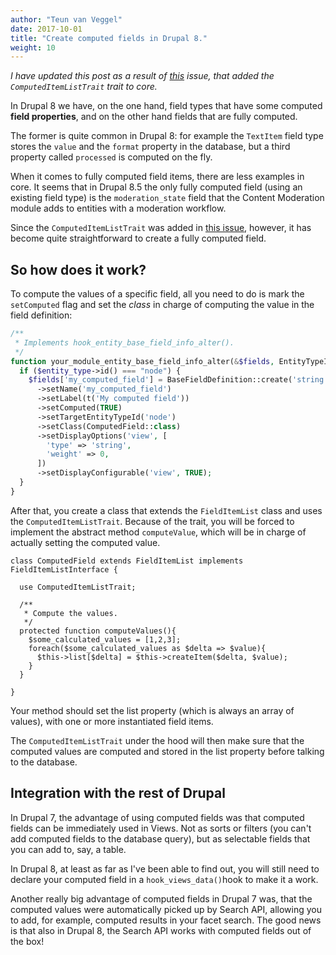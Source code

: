 ```yaml
---
author: "Teun van Veggel"
date: 2017-10-01
title: "Create computed fields in Drupal 8."
weight: 10
---
```


*I have updated this post as a result of [this](https://www.drupal.org/project/drupal/issues/2392845) issue, that added the  ```ComputedItemListTrait``` trait to core.*

In Drupal 8 we have, on the one hand, field types that have some computed **field properties**, and on the other hand fields that are fully computed.

The former is quite common in Drupal 8: for example the ```TextItem``` field type stores the ```value``` and the ```format``` property in the database, but a third property called ```processed``` is computed on the fly. 

When it comes to fully computed field items, there are less examples in core. It seems that in Drupal 8.5 the only fully computed field (using an existing field type) is the ```moderation_state``` field that the Content Moderation module adds to entities with a moderation workflow. 

Since the ```ComputedItemListTrait``` was added in [this issue](https://www.drupal.org/project/drupal/issues/2392845), however, it has become quite straightforward to create a fully computed field.  

<!--more-->

## So how does it work?

To compute the values of a specific field, all you need to do is mark the ```setComputed``` flag and set the *class* in charge of computing the value in the field definition:

```php
/**
 * Implements hook_entity_base_field_info_alter().
 */
function your_module_entity_base_field_info_alter(&$fields, EntityTypeInterface $entity_type) {
  if ($entity_type->id() === "node") {
    $fields['my_computed_field'] = BaseFieldDefinition::create('string')
      ->setName('my_computed_field')
      ->setLabel(t('My computed field'))
      ->setComputed(TRUE)
      ->setTargetEntityTypeId('node')
      ->setClass(ComputedField::class)
      ->setDisplayOptions('view', [
        'type' => 'string',
        'weight' => 0,
      ])
      ->setDisplayConfigurable('view', TRUE);
  }
}
```
After that, you create a class that extends the ```FieldItemList``` class and uses the ```ComputedItemListTrait```. Because of the trait, you will be forced to implement the abstract method ```computeValue```, which will be in charge of actually setting the computed value.

```
class ComputedField extends FieldItemList implements FieldItemListInterface {

  use ComputedItemListTrait;
  
  /**
   * Compute the values.
   */
  protected function computeValues(){
    $some_calculated_values = [1,2,3];
    foreach($some_calculated_values as $delta => $value){
      $this->list[$delta] = $this->createItem($delta, $value);
    }
  }
  
}
```
Your method should set the list property (which is always an array of values), with one or more instantiated field items.

The ```ComputedItemListTrait``` under the hood will then make sure that the computed  values are computed and stored in the list property before talking to the database.

## Integration with the rest of Drupal

In Drupal 7, the advantage of using computed fields was that computed fields can be immediately used in Views. Not as sorts or filters (you can't add computed fields to the database query), but as selectable fields that you can add to, say, a table.

In Drupal 8, at least as far as I've been able to find out, you will still need to declare your computed field in a ```hook_views_data()```hook to make it a work.

Another really big advantage of computed fields in Drupal 7 was, that the computed values were automatically picked up by Search API, allowing you to add, for example, computed results in your facet search. The good news is that also in Drupal 8, the Search API works with computed fields out of the box!